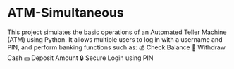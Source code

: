 # ATM-Simultaneous
This project simulates the basic operations of an Automated Teller Machine (ATM) using Python. It allows multiple users to log in with a username and PIN, and perform banking functions such as:  💰 Check Balance  🏧 Withdraw Cash  💵 Deposit Amount  🔒 Secure Login using PIN  
